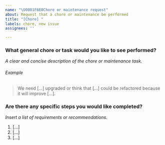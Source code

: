 ```yaml
---
name: "\U0001F6E0Chore or maintenance request"
about: Request that a chore or maintenance be performed
title: "[Chore] "
labels: chore, new issue
assignees: ''

---
```


### What general chore or task would you like to see performed?
_A clear and concise description of the chore or maintenance task._

###### Example 
> We need [...] upgraded or think that [...] could be refactored because it will improve [...].

### Are there any specific steps you would like completed?
_Insert a list of requirements or recommendations._
1. [...]
2. [...]
3. [...]
